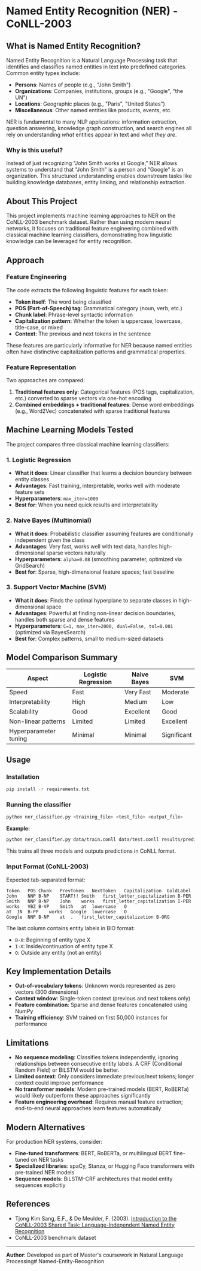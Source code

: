 # Named Entity Recognition (NER) - CoNLL-2003

## What is Named Entity Recognition?

Named Entity Recognition is a Natural Language Processing task that identifies and classifies named entities in text into predefined categories. Common entity types include:

- **Persons**: Names of people (e.g., "John Smith")
- **Organizations**: Companies, institutions, groups (e.g., "Google", "the UN")
- **Locations**: Geographic places (e.g., "Paris", "United States")
- **Miscellaneous**: Other named entities like products, events, etc.

NER is fundamental to many NLP applications: information extraction, question answering, knowledge graph construction, and search engines all rely on understanding *what* entities appear in text and *what they are*.

### Why is this useful?

Instead of just recognizing "John Smith works at Google," NER allows systems to understand that "John Smith" is a person and "Google" is an organization. This structured understanding enables downstream tasks like building knowledge databases, entity linking, and relationship extraction.

## About This Project

This project implements machine learning approaches to NER on the CoNLL-2003 benchmark dataset. Rather than using modern neural networks, it focuses on traditional feature engineering combined with classical machine learning classifiers, demonstrating how linguistic knowledge can be leveraged for entity recognition.

## Approach

### Feature Engineering

The code extracts the following linguistic features for each token:

- **Token itself**: The word being classified
- **POS (Part-of-Speech) tag**: Grammatical category (noun, verb, etc.)
- **Chunk label**: Phrase-level syntactic information
- **Capitalization pattern**: Whether the token is uppercase, lowercase, title-case, or mixed
- **Context**: The previous and next tokens in the sentence

These features are particularly informative for NER because named entities often have distinctive capitalization patterns and grammatical properties.

### Feature Representation

Two approaches are compared:

1. **Traditional features only**: Categorical features (POS tags, capitalization, etc.) converted to sparse vectors via one-hot encoding
2. **Combined embeddings + traditional features**: Dense word embeddings (e.g., Word2Vec) concatenated with sparse traditional features

## Machine Learning Models Tested

The project compares three classical machine learning classifiers:

### 1. Logistic Regression

- **What it does**: Linear classifier that learns a decision boundary between entity classes
- **Advantages**: Fast training, interpretable, works well with moderate feature sets
- **Hyperparameters**: `max_iter=1000`
- **Best for**: When you need quick results and interpretability

### 2. Naive Bayes (Multinomial)

- **What it does**: Probabilistic classifier assuming features are conditionally independent given the class
- **Advantages**: Very fast, works well with text data, handles high-dimensional sparse vectors naturally
- **Hyperparameters**: `alpha=0.08` (smoothing parameter, optimized via GridSearch)
- **Best for**: Sparse, high-dimensional feature spaces; fast baseline

### 3. Support Vector Machine (SVM)

- **What it does**: Finds the optimal hyperplane to separate classes in high-dimensional space
- **Advantages**: Powerful at finding non-linear decision boundaries, handles both sparse and dense features
- **Hyperparameters**: `C=1, max_iter=2000, dual=False, tol=0.001` (optimized via BayesSearch)
- **Best for**: Complex patterns, small to medium-sized datasets

## Model Comparison Summary

| Aspect | Logistic Regression | Naive Bayes | SVM |
|--------|-------------------|-------------|-----|
| Speed | Fast | Very Fast | Moderate |
| Interpretability | High | Medium | Low |
| Scalability | Good | Excellent | Good |
| Non-linear patterns | Limited | Limited | Excellent |
| Hyperparameter tuning | Minimal | Minimal | Significant |

## Usage

### Installation

```bash
pip install -r requirements.txt
```

### Running the classifier

```bash
python ner_classifier.py <training_file> <test_file> <output_file>
```

**Example:**
```bash
python ner_classifier.py data/train.conll data/test.conll results/predictions.conll
```

This trains all three models and outputs predictions in CoNLL format.

### Input Format (CoNLL-2003)

Expected tab-separated format:
```
Token	POS	Chunk	PrevToken	NextToken	Capitalization	GoldLabel
John	NNP	B-NP	START!!	Smith	first_letter_capitalization	B-PER
Smith	NNP	B-NP	John	works	first_letter_capitalization	I-PER
works	VBZ	B-VP	Smith	at	lowercase	O
at	IN	B-PP	works	Google	lowercase	O
Google	NNP	B-NP	at	.	first_letter_capitalization	B-ORG
```

The last column contains entity labels in BIO format:
- `B-X`: Beginning of entity type X
- `I-X`: Inside/continuation of entity type X
- `O`: Outside any entity (not an entity)

## Key Implementation Details

- **Out-of-vocabulary tokens**: Unknown words represented as zero vectors (300 dimensions)
- **Context window**: Single-token context (previous and next tokens only)
- **Feature combination**: Sparse and dense features concatenated using NumPy
- **Training efficiency**: SVM trained on first 50,000 instances for performance

## Limitations

- **No sequence modeling**: Classifies tokens independently, ignoring relationships between consecutive entity labels. A CRF (Conditional Random Field) or BiLSTM would be better.
- **Limited context**: Only considers immediate previous/next tokens; longer context could improve performance
- **No transformer models**: Modern pre-trained models (BERT, RoBERTa) would likely outperform these approaches significantly
- **Feature engineering overhead**: Requires manual feature extraction; end-to-end neural approaches learn features automatically

## Modern Alternatives

For production NER systems, consider:

- **Fine-tuned transformers**: BERT, RoBERTa, or multilingual BERT fine-tuned on NER tasks
- **Specialized libraries**: spaCy, Stanza, or Hugging Face transformers with pre-trained NER models
- **Sequence models**: BiLSTM-CRF architectures that model entity sequences explicitly

## References

- Tjong Kim Sang, E.F., & De Meulder, F. (2003). [Introduction to the CoNLL-2003 Shared Task: Language-Independent Named Entity Recognition](https://arxiv.org/abs/cs/0306050)
- CoNLL-2003 benchmark dataset

---

**Author**: Developed as part of Master's coursework in Natural Language Processing# Named-Entity-Recognition
